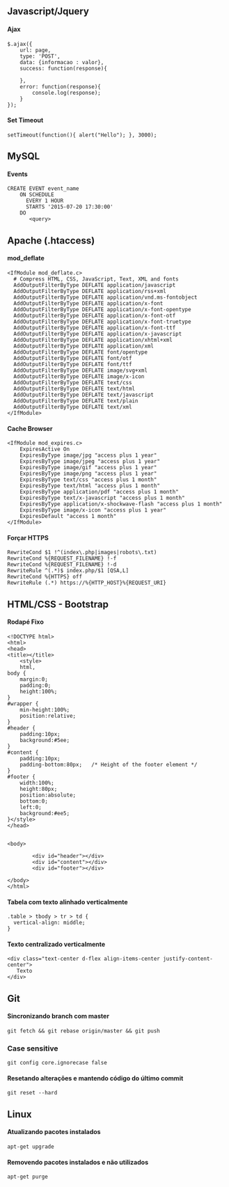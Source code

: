 ## Javascript/Jquery
#### Ajax
~~~~
$.ajax({
    url: page,
    type: 'POST',
    data: {informacao : valor},
    success: function(response){
       
    },
    error: function(response){
        console.log(response);
    }
});
~~~~ 

#### Set Timeout
~~~~
setTimeout(function(){ alert("Hello"); }, 3000);
~~~~ 

## MySQL
#### Events
~~~~
CREATE EVENT event_name
    ON SCHEDULE
      EVERY 1 HOUR
      STARTS '2015-07-20 17:30:00'
    DO
       <query>
~~~~ 


## Apache (.htaccess)
#### mod_deflate
~~~~
<IfModule mod_deflate.c>
  # Compress HTML, CSS, JavaScript, Text, XML and fonts
  AddOutputFilterByType DEFLATE application/javascript
  AddOutputFilterByType DEFLATE application/rss+xml
  AddOutputFilterByType DEFLATE application/vnd.ms-fontobject
  AddOutputFilterByType DEFLATE application/x-font
  AddOutputFilterByType DEFLATE application/x-font-opentype
  AddOutputFilterByType DEFLATE application/x-font-otf
  AddOutputFilterByType DEFLATE application/x-font-truetype
  AddOutputFilterByType DEFLATE application/x-font-ttf
  AddOutputFilterByType DEFLATE application/x-javascript
  AddOutputFilterByType DEFLATE application/xhtml+xml
  AddOutputFilterByType DEFLATE application/xml
  AddOutputFilterByType DEFLATE font/opentype
  AddOutputFilterByType DEFLATE font/otf
  AddOutputFilterByType DEFLATE font/ttf
  AddOutputFilterByType DEFLATE image/svg+xml
  AddOutputFilterByType DEFLATE image/x-icon
  AddOutputFilterByType DEFLATE text/css
  AddOutputFilterByType DEFLATE text/html
  AddOutputFilterByType DEFLATE text/javascript
  AddOutputFilterByType DEFLATE text/plain
  AddOutputFilterByType DEFLATE text/xml
</IfModule>
~~~~ 

#### Cache Browser
~~~~
<IfModule mod_expires.c>
	ExpiresActive On
	ExpiresByType image/jpg "access plus 1 year"
	ExpiresByType image/jpeg "access plus 1 year"
	ExpiresByType image/gif "access plus 1 year"
	ExpiresByType image/png "access plus 1 year"
	ExpiresByType text/css "access plus 1 month"
	ExpiresByType text/html "access plus 1 month"
	ExpiresByType application/pdf "access plus 1 month"
	ExpiresByType text/x-javascript "access plus 1 month"
	ExpiresByType application/x-shockwave-flash "access plus 1 month"
	ExpiresByType image/x-icon "access plus 1 year"
	ExpiresDefault "access 1 month"
</IfModule>
~~~~ 

#### Forçar HTTPS
~~~~
RewriteCond $1 !^(index\.php|images|robots\.txt)
RewriteCond %{REQUEST_FILENAME} !-f
RewriteCond %{REQUEST_FILENAME} !-d
RewriteRule ^(.*)$ index.php/$1 [QSA,L]
RewriteCond %{HTTPS} off
RewriteRule (.*) https://%{HTTP_HOST}%{REQUEST_URI}
~~~~ 

## HTML/CSS - Bootstrap
#### Rodapé Fixo
~~~~
<!DOCTYPE html>
<html>
<head>
<title></title>
	<style>
	html,
body {
	margin:0;
	padding:0;
	height:100%;
}
#wrapper {
	min-height:100%;
	position:relative;
}
#header {
	padding:10px;
	background:#5ee;
}
#content {
	padding:10px;
	padding-bottom:80px;   /* Height of the footer element */
}
#footer {
	width:100%;
	height:80px;
	position:absolute;
	bottom:0;
	left:0;
	background:#ee5;
}</style>
</head>


<body>
	
		<div id="header"></div>
		<div id="content"></div>
		<div id="footer"></div>
	
</body>
</html>
~~~~ 

#### Tabela com texto alinhado verticalmente
~~~~
.table > tbody > tr > td {
  vertical-align: middle;
}
~~~~ 

#### Texto centralizado verticalmente
~~~~
<div class="text-center d-flex align-items-center justify-content-center">
   Texto
</div>
~~~~ 

## Git
#### Sincronizando branch com master
~~~~
git fetch && git rebase origin/master && git push
~~~~ 

### Case sensitive
~~~~
git config core.ignorecase false
~~~~

#### Resetando alterações e mantendo código do último commit
~~~~
git reset --hard
~~~~ 

## Linux
#### Atualizando pacotes instalados
~~~~
apt-get upgrade
~~~~ 
#### Removendo pacotes instalados e não utilizados
~~~~
apt-get purge
~~~~ 
